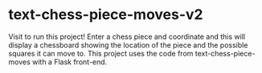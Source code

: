# text-chess-piece-moves-v2
Visit []() to run this project!
Enter a chess piece and coordinate and this will display a chessboard showing the location of the piece and the possible 
squares it can move to. 
This project uses the code from text-chess-piece-moves with a Flask front-end.
